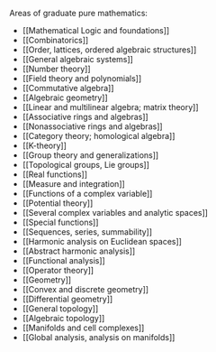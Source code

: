 Areas of graduate pure mathematics:

- [[Mathematical Logic and foundations]]
- [[Combinatorics]]
- [[Order, lattices, ordered algebraic structures]]
- [[General algebraic systems]]
- [[Number theory]]
- [[Field theory and polynomials]]
- [[Commutative algebra]]
- [[Algebraic geometry]]
- [[Linear and multilinear algebra; matrix theory]]
- [[Associative rings and algebras]]
- [[Nonassociative rings and algebras]]
- [[Category theory; homological algebra]]
- [[K-theory]]
- [[Group theory and generalizations]]
- [[Topological groups, Lie groups]]
- [[Real functions]]
- [[Measure and integration]]
- [[Functions of a complex variable]]
- [[Potential theory]]
- [[Several complex variables and analytic spaces]]
- [[Special functions]]
- [[Sequences, series, summability]]
- [[Harmonic analysis on Euclidean spaces]]
- [[Abstract harmonic analysis]]
- [[Functional analysis]]
- [[Operator theory]]
- [[Geometry]]
- [[Convex and discrete geometry]]
- [[Differential geometry]]
- [[General topology]]
- [[Algebraic topology]]
- [[Manifolds and cell complexes]]
- [[Global analysis, analysis on manifolds]]
